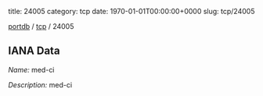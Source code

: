 title: 24005
category: tcp
date: 1970-01-01T00:00:00+0000
slug: tcp/24005

[portdb](/) / [tcp](/category/tcp.html) / 24005


## IANA Data

_Name:_ med-ci

_Description:_ med-ci

